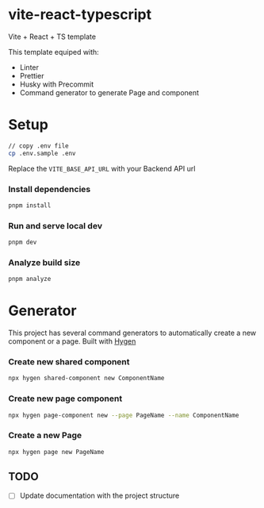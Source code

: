 # vite-react-typescript

Vite + React + TS template

This template equiped with:

- Linter
- Prettier
- Husky with Precommit
- Command generator to generate Page and component

# Setup

```bash
// copy .env file
cp .env.sample .env
```

Replace the `VITE_BASE_API_URL` with your Backend API url

### Install dependencies

```bash
pnpm install
```

### Run and serve local dev

```bash
pnpm dev
```

### Analyze build size

```bash
pnpm analyze
```

# Generator

This project has several command generators to automatically create a new component or a page. Built with [Hygen](https://hygen.io/)

### Create new shared component

```bash
npx hygen shared-component new ComponentName
```

### Create new page component

```bash
npx hygen page-component new --page PageName --name ComponentName
```

### Create a new Page

```bash
npx hygen page new PageName
```

## TODO

- [ ] Update documentation with the project structure

